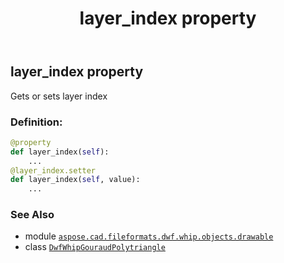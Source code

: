 ﻿---
title: layer_index property
second_title: Aspose.CAD for Python via .NET API References
description: 
type: docs
weight: 90
url: /python-net/aspose.cad.fileformats.dwf.whip.objects.drawable/dwfwhipgouraudpolytriangle/layer_index/
is_root: false
---

## layer_index property


Gets or sets layer index
### Definition:
```python
@property
def layer_index(self):
    ...
@layer_index.setter
def layer_index(self, value):
    ...
```

### See Also
* module [`aspose.cad.fileformats.dwf.whip.objects.drawable`](../../)
* class [`DwfWhipGouraudPolytriangle`](/cad/python-net/aspose.cad.fileformats.dwf.whip.objects.drawable/dwfwhipgouraudpolytriangle)
